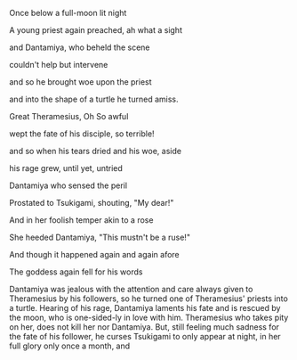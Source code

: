 Once below a full-moon lit night 

A young priest again preached, ah what a sight

and Dantamiya, who beheld the scene

couldn't help but intervene

and so he brought woe upon the priest

and into the shape of a turtle he turned amiss.

Great Theramesius, Oh So awful

wept the fate of his disciple, so terrible!

and so when his tears dried and his woe, aside

his rage grew, until yet, untried

Dantamiya who sensed the peril

Prostated to Tsukigami, shouting, "My dear!"

And in her foolish temper akin to a rose

She heeded Dantamiya, "This mustn't be a ruse!"

And though it happened again and again afore

The goddess again fell for his words 






Dantamiya was jealous with the attention and care always given to Theramesius by his followers, so he turned one of Theramesius' priests into a turtle. Hearing of his rage, Dantamiya laments his fate and is rescued by the moon, who is one-sided-ly in love with him. Theramesius who takes pity on her, does not kill her nor Dantamiya. But, still feeling much sadness for the fate of his follower, he curses Tsukigami to only appear at night, in her full glory only once a month, and 

